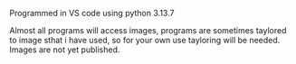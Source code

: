 Programmed in VS code using python 3.13.7


Almost all programs will access images, programs are sometimes taylored to image sthat i have used, so for your own use tayloring will be needed. Images are not yet published.
